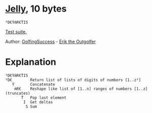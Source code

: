 # [Jelly](https://github.com/DennisMitchell/jelly), 10 bytes

    ²D€ẎṁR€ṪIS

[Test suite.](https://tio.run/##y0rNyan8///QJpdHTWse7up7uLMxCMTaucoz@P/RPYfbgRz3//@jDXUUjHQUjHUUTHQUTHUUzHQUzHUULHQULHUUDA1iAQ)

Author: [GolfingSuccess](https://github.com/GolfingSuccess) - [Erik the Outgolfer](https://chat.stackexchange.com/users/80316/erik-the-outgolfer)

# Explanation

    ²D€ẎṁR€ṪIS
    ²D€        Return list of lists of digits of numbers [1..z²]
       Ẏ       Concatenate
        ṁR€    Reshape like list of [1..n] ranges of numbers [1..z] (truncates)
           Ṫ   Pop last element
            I  Get deltas
             S Sum
